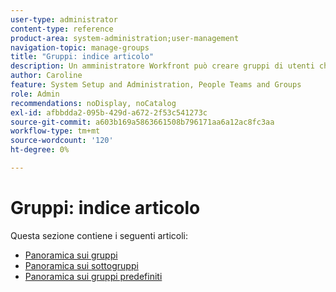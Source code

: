 ```yaml
---
user-type: administrator
content-type: reference
product-area: system-administration;user-management
navigation-topic: manage-groups
title: "Gruppi: indice articolo"
description: Un amministratore Workfront può creare gruppi di utenti che coincidono con la struttura del reparto. I gruppi sono simili ma distinti dai team e dalle aziende. L’amministratore di Workfront concede ai gruppi l’accesso alle aree Workfront in cui devono lavorare e comunicare. Ciascun gruppo può quindi mantenere le informazioni relative a Workfront, quali utenti, modelli, moduli personalizzati e progetti, separate da quelle di altri reparti. È necessario almeno un amministratore di gruppo per ogni gruppo. Gli amministratori di gruppi possono utilizzare la pagina Gruppi per gestire i propri gruppi in un'unica posizione. È possibile creare fino a 14 livelli di sottogruppi in un unico gruppo.
author: Caroline
feature: System Setup and Administration, People Teams and Groups
role: Admin
recommendations: noDisplay, noCatalog
exl-id: afbbdda2-095b-429d-a672-2f53c541273c
source-git-commit: a603b169a5863661508b796171aa6a12ac8fc3aa
workflow-type: tm+mt
source-wordcount: '120'
ht-degree: 0%

---
```


# Gruppi: indice articolo

Questa sezione contiene i seguenti articoli:

* [Panoramica sui gruppi](../../../administration-and-setup/manage-groups/groups-overview/groups.md)
* [Panoramica sui sottogruppi](../../../administration-and-setup/manage-groups/groups-overview/subgroups.md)
* [Panoramica sui gruppi predefiniti](../../../administration-and-setup/manage-groups/groups-overview/home-groups.md)
